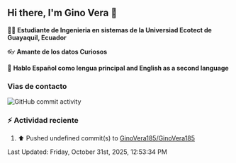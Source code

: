 ## Hi there, I'm Gino Vera 👋

:student: **Estudiante de Ingenieria en sistemas de la Universiad Ecotect de Guayaquil, Ecuador**

:eyeglasses: **Amante de los datos Curiosos**

:book: **Hablo Español como lengua principal and English as a second language**

### Vias de contacto

![GitHub commit activity](https://img.shields.io/github/commit-activity/m/GinoVera185/GinoVera185)

### :zap: Actividad reciente
<!--RECENT_ACTIVITY:start-->
1. ⬆️ Pushed undefined commit(s) to [GinoVera185/GinoVera185](https://github.com/GinoVera185/GinoVera185)<br>
<!--RECENT_ACTIVITY:end-->
<!--RECENT_ACTIVITY:last_update-->
Last Updated: Friday, October 31st, 2025, 12:53:34 PM
<!--RECENT_ACTIVITY:last_update_end-->
